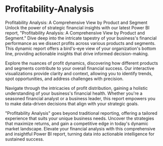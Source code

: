 # Profitability-Analysis
Profitability Analysis: A Comprehensive View by Product and Segment
Unlock the power of strategic financial insights with our latest Power BI report, "Profitability Analysis: A Comprehensive View by Product and Segment." Dive deep into the intricate tapestry of your business's financial performance as we dissect profits across various products and segments. This dynamic report offers a bird's-eye view of your organization's bottom line, providing actionable insights that drive informed decision-making.

Explore the nuances of profit dynamics, discovering how different products and segments contribute to your overall financial success. Our interactive visualizations provide clarity and context, allowing you to identify trends, spot opportunities, and address challenges with precision.

Navigate through the intricacies of profit distribution, gaining a holistic understanding of your business's financial health. Whether you're a seasoned financial analyst or a business leader, this report empowers you to make data-driven decisions that align with your strategic goals.

"Profitability Analysis" goes beyond traditional reporting, offering a tailored experience that suits your unique business needs. Uncover the strategies that maximize returns, and gain a competitive edge in today's dynamic market landscape. Elevate your financial analysis with this comprehensive and insightful Power BI report, turning data into actionable intelligence for sustained success.

